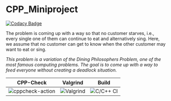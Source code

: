 # CPP_Miniproject

[![Codacy Badge](https://api.codacy.com/project/badge/Grade/14aa67cf1b144543a5e27eb4f6015b6c)](https://app.codacy.com/gh/99002658/CPP_Miniproject?utm_source=github.com&utm_medium=referral&utm_content=99002658/CPP_Miniproject&utm_campaign=Badge_Grade)

The problem is coming up with a way so that no customer starves, i.e., every single one of them can continue to eat and alternatively sing. Here, we assume that no customer can get to know when the other customer may want to eat or sing.

*This problem is a variation of the Dining Philosophers Problem, one of the most famous computing problems. The goal is to come up with a way to feed everyone without creating a deadlock situation.*


|CPP-Check|Valgrind|Build|
|---------|--------|-----|
|![cppcheck-action](https://github.com/99002658/CPP_Miniproject/workflows/cppcheck-action/badge.svg)|![Valgrind](https://github.com/99002658/CPP_Miniproject/workflows/Valgrind/badge.svg)|![C/C++ CI](https://github.com/99002658/CPP_Miniproject/workflows/C/C++%20CI/badge.svg)|

